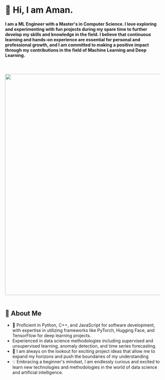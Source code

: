 # 👋 Hi, I am Aman.

 #### I am a ML Engineer with a Master's in Computer Science. I love exploring and experimenting with fun projects during my spare time to further develop my skills and knowledge in the field. I believe that continuous learning and hands-on experience are essential for personal and professional growth, and I am committed to making a positive impact through my contributions in the field of Machine Learning and Deep Learning.
 
<p align="center">
<br><br>
  <img src="https://media.giphy.com/media/v1.Y2lkPTc5MGI3NjExeDJ6aXgyYXhpZG9qNjZ5bWMxaXBhMnhjcXBldW9qOWNkYnJqNWh5ciZlcD12MV9pbnRlcm5hbF9naWZfYnlfaWQmY3Q9Zw/qgQUggAC3Pfv687qPC/giphy.gif" width="720px">
  <br><br>
</p>

## 🚀 About Me
- 📖 Proficient in Python, C++, and JavaScript for software development, with expertise in utilizing frameworks like PyTorch, Hugging Face, and TensorFlow for deep learning projects.
- Experienced in data science methodologies including supervised and unsupervised learning, anomaly detection, and time series forecasting.
- 👀 I am always on the lookout for exciting project ideas that allow me to expand my horizons and push the boundaries of my understanding
- 💡 Embracing a beginner's mindset, I am endlessly curious and excited to learn new technologies and methodologies in the world of data science and artificial intelligence.
